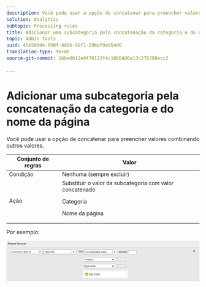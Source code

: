 ```yaml
---
description: Você pode usar a opção de concatenar para preencher valores combinando outros valores.
solution: Analytics
subtopic: Processing rules
title: Adicionar uma subcategoria pela concatenação da categoria e do nome da página
topic: Admin tools
uuid: 45e5b004-690f-4d66-98f1-29baf9a954d0
translation-type: tm+mt
source-git-commit: 16ba0b12e0f70112f4c10804d0a13c278388ecc2

---
```



# Adicionar uma subcategoria pela concatenação da categoria e do nome da página

Você pode usar a opção de concatenar para preencher valores combinando outros valores.

<table id="table_FF761C2011CD456B9A466C054A54FC30"> 
 <thead> 
  <tr> 
   <th colname="col1" class="entry"> Conjunto de regras </th> 
   <th colname="col2" class="entry"> Valor </th> 
  </tr> 
 </thead>
 <tbody> 
  <tr> 
   <td colname="col1"> Condição </td> 
   <td colname="col2"> Nenhuma (sempre excluir) </td> 
  </tr> 
  <tr> 
   <td colname="col1"> Ação </td> 
   <td colname="col2">Substituir o valor da subcategoria com valor concatenado <p>Categoria </p> <p>Nome da página </p> </td> 
  </tr> 
 </tbody> 
</table>

Por exemplo:

![](assets/add-subcategory-using-concat.png)

